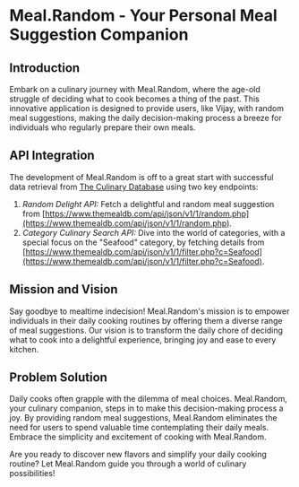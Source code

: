 # Meal.Random - Your Personal Meal Suggestion Companion

## Introduction
Embark on a culinary journey with Meal.Random, where the age-old struggle of deciding what to cook becomes a thing of the past. This innovative application is designed to provide users, like Vijay, with random meal suggestions, making the daily decision-making process a breeze for individuals who regularly prepare their own meals.

## API Integration
The development of Meal.Random is off to a great start with successful data retrieval from [The Culinary Database](https://www.themealdb.com/api.php) using two key endpoints:
1. *Random Delight API:* Fetch a delightful and random meal suggestion from [https://www.themealdb.com/api/json/v1/1/random.php](https://www.themealdb.com/api/json/v1/1/random.php).
2. *Category Culinary Search API:* Dive into the world of categories, with a special focus on the "Seafood" category, by fetching details from [https://www.themealdb.com/api/json/v1/1/filter.php?c=Seafood](https://www.themealdb.com/api/json/v1/1/filter.php?c=Seafood).

## Mission and Vision
Say goodbye to mealtime indecision! Meal.Random's mission is to empower individuals in their daily cooking routines by offering them a diverse range of meal suggestions. Our vision is to transform the daily chore of deciding what to cook into a delightful experience, bringing joy and ease to every kitchen.

## Problem Solution
Daily cooks often grapple with the dilemma of meal choices. Meal.Random, your culinary companion, steps in to make this decision-making process a joy. By providing random meal suggestions, Meal.Random eliminates the need for users to spend valuable time contemplating their daily meals. Embrace the simplicity and excitement of cooking with Meal.Random.

Are you ready to discover new flavors and simplify your daily cooking routine? Let Meal.Random guide you through a world of culinary possibilities!